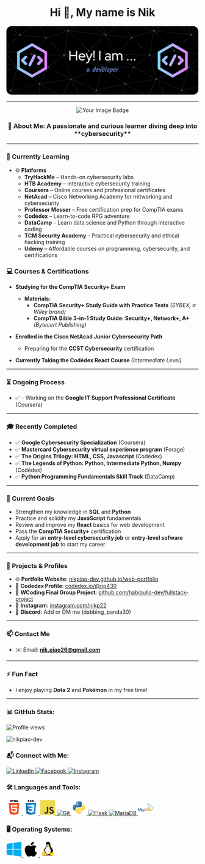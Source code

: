 <h1 align="center">Hi 👋, My name is Nik</h1>

![GitHub Header](github-header-image.png)

---

<p align="center"><img src="https://tryhackme-badges.s3.amazonaws.com/np430.png" alt="Your Image Badge" /></p>
<h3 align="center">🚀 About Me: A passionate and curious learner diving deep into **cybersecurity**</h3>

--- 

### 📖 Currently Learning

- 🌐 **Platforms**
  - **TryHackMe** – Hands-on cybersecurity labs  
  - **HTB Academy** – Interactive cybersecurity training  
  - **Coursera** – Online courses and professional certificates  
  - **NetAcad** – Cisco Networking Academy for networking and cybersecurity  
  - **Professor Messer** – Free certification prep for CompTIA exams  
  - **Codédex** – Learn-to-code RPG adventure  
  - **DataCamp** – Learn data science and Python through interactive coding  
  - **TCM Security Academy** – Practical cybersecurity and ethical hacking training  
  - **Udemy** – Affordable courses on programming, cybersecurity, and certifications


### 💻 Courses & Certifications

- **Studying for the CompTIA Security+ Exam**  
  - **Materials:**  
    - **CompTIA Security+ Study Guide with Practice Tests** *(SYBEX, a Wiley brand)*  
    - **CompTIA Bible 3-in-1 Study Guide: Security+, Network+, A+** *(Bytecert Publishing)*

- **Enrolled in the Cisco NetAcad Junior Cybersecurity Path**  
  - Preparing for the **CCST Cybersecurity** certification

- **Currently Taking the Codédex React Course** *(Intermediate Level)*

---

### ⏳ Ongoing Process

   - ✅ - Working on the **Google IT Support Professional Certificate** (Coursera) 
   
---

### 🎓 Recently Completed

   - ✅ **Google Cybersecurity Specialization** (Coursera)
   - ✅ **Mastercard Cybersecurity virtual experience program** (Forage)
   - ✅ **The Origins Trilogy: HTML, CSS, Javascript** (Codédex)
   - ✅ **The Legends of Python: Python, Intermediate Python, Numpy** (Codédex)
   - ✅ **Python Programming Fundamentals Skill Track** (DataCamp)

---

### 🎯 Current Goals

   - Strengthen my knowledge in **SQL** and **Python**
   - Practice and solidify my **JavaScript** fundamentals
   - Review and improve my **React** basics for web development
   - Pass the **CompTIA Security+** certification  
   - Apply for an **entry-level cybersecurity job** or **entry-level sofware development job** to start my career 

---

### 💼 Projects & Profiles

   - 🌐 **Portfolio Website**: [nikpiao-dev.github.io/web-portfolio](https://nikpiao-dev.github.io/web-portfolio)
   - 🧠 **Codedex Profile**: [codedex.io/@np430](https://codedex.io/@np430)
   - 🤝 **WCoding Final Group Project**: [github.com/habibullo-dev/fullstack-project](https://github.com/habibullo-dev/fullstack-project)
   - 📸 **Instagram**: [instagram.com/nikp22](https://www.instagram.com/nikp22/)
   - 💬 **Discord**: Add or DM me (dabbing_panda30)

---

### 📫 Contact Me

   - ✉️ Email: **nik.piao26@gmail.com**

---

### ⚡ Fun Fact

   - I enjoy playing **Dota 2** and **Pokémon** in my free time!

---


### 📊 GitHub Stats: 
<p align="left">
  <img src="https://komarev.com/ghpvc/?username=nikpiao-dev&label=Profile%20views&color=0e75b6&style=flat" alt="Profile views" />
</p>
<p align="left">
  <img src="https://github-readme-stats.vercel.app/api/top-langs?username=nikpiao-dev&show_icons=true&locale=en&layout=compact" alt="nikpiao-dev" />
</p>

### 📬 Connect with Me:
<p align="left">
  <a href="https://linkedin.com/in/nikki-piao/" target="_blank">
    <img src="https://raw.githubusercontent.com/rahuldkjain/github-profile-readme-generator/master/src/images/icons/Social/linked-in-alt.svg" alt="LinkedIn" height="30" width="40" />
  </a>
  <a href="https://fb.com/nik.piao/" target="_blank">
    <img src="https://raw.githubusercontent.com/rahuldkjain/github-profile-readme-generator/master/src/images/icons/Social/facebook.svg" alt="Facebook" height="30" width="40" />
  </a>
  <a href="https://instagram.com/nikp22" target="_blank">
    <img src="https://raw.githubusercontent.com/rahuldkjain/github-profile-readme-generator/master/src/images/icons/Social/instagram.svg" alt="Instagram" height="30" width="40" />
  </a>
</p>

### 🛠️ Languages and Tools:
<p align="left">
  <a href="https://www.w3.org/html/" target="_blank" rel="noreferrer">
    <img src="https://raw.githubusercontent.com/devicons/devicon/master/icons/html5/html5-original-wordmark.svg" alt="HTML5" width="40" height="40"/>
  </a>
  <a href="https://www.w3schools.com/css/" target="_blank" rel="noreferrer">
    <img src="https://raw.githubusercontent.com/devicons/devicon/master/icons/css3/css3-original-wordmark.svg" alt="CSS3" width="40" height="40"/>
  </a>
  <a href="https://developer.mozilla.org/en-US/docs/Web/JavaScript" target="_blank" rel="noreferrer">
    <img src="https://raw.githubusercontent.com/devicons/devicon/master/icons/javascript/javascript-original.svg" alt="JavaScript" width="40" height="40"/>
  </a>
  <a href="https://git-scm.com/" target="_blank" rel="noreferrer">
    <img src="https://www.vectorlogo.zone/logos/git-scm/git-scm-icon.svg" alt="Git" width="40" height="40"/>
  </a>
  <a href="https://www.python.org" target="_blank" rel="noreferrer">
    <img src="https://raw.githubusercontent.com/devicons/devicon/master/icons/python/python-original.svg" alt="Python" width="40" height="40"/>
  </a>
  <a href="https://flask.palletsprojects.com/" target="_blank" rel="noreferrer">
    <img src="https://cdn.jsdelivr.net/npm/devicon@2.14.0/icons/flask/flask-original-wordmark.svg" alt="Flask" width="40" height="40"/>
  </a>
  <a href="https://mariadb.org/" target="_blank" rel="noreferrer">
    <img src="https://www.vectorlogo.zone/logos/mariadb/mariadb-icon.svg" alt="MariaDB" width="40" height="40"/>
  </a>
  <a href="https://www.mysql.com/" target="_blank" rel="noreferrer">
    <img src="https://raw.githubusercontent.com/devicons/devicon/master/icons/mysql/mysql-original-wordmark.svg" alt="MySQL" width="40" height="40"/>
  </a>
</p>

### 🖥️ Operating Systems:
<p align="left">
  <a href="https://www.microsoft.com/windows" target="_blank" rel="noreferrer">
    <img src="https://raw.githubusercontent.com/devicons/devicon/master/icons/windows8/windows8-original.svg" alt="Windows" width="40" height="40"/>
  </a>
  <a href="https://www.apple.com/macos" target="_blank" rel="noreferrer">
    <img src="https://raw.githubusercontent.com/devicons/devicon/master/icons/apple/apple-original.svg" alt="MacOS" width="40" height="40"/>
  </a>
  <a href="https://www.linux.org" target="_blank" rel="noreferrer">
    <img src="https://raw.githubusercontent.com/devicons/devicon/master/icons/linux/linux-original.svg" alt="Linux" width="40" height="40"/>
  </a>
</p>



